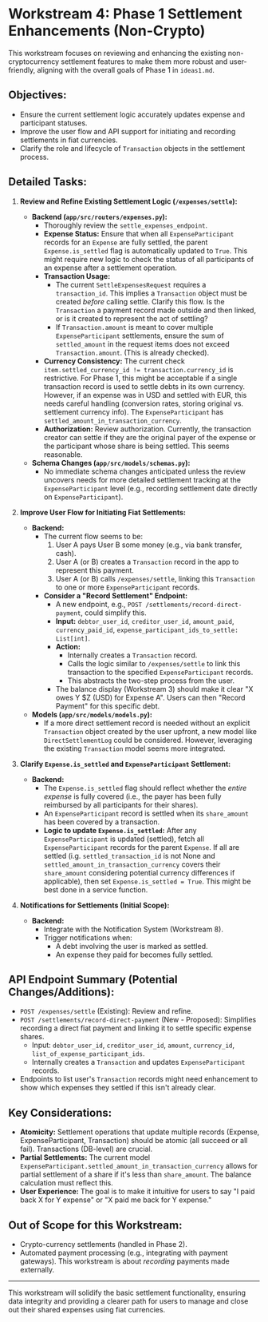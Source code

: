 # Workstream 4: Phase 1 Settlement Enhancements (Non-Crypto)

This workstream focuses on reviewing and enhancing the existing non-cryptocurrency settlement features to make them more robust and user-friendly, aligning with the overall goals of Phase 1 in `ideas1.md`.

## Objectives:

*   Ensure the current settlement logic accurately updates expense and participant statuses.
*   Improve the user flow and API support for initiating and recording settlements in fiat currencies.
*   Clarify the role and lifecycle of `Transaction` objects in the settlement process.

## Detailed Tasks:

1.  **Review and Refine Existing Settlement Logic (`/expenses/settle`):**
    *   **Backend (`app/src/routers/expenses.py`):**
        *   Thoroughly review the `settle_expenses_endpoint`.
        *   **Expense Status:** Ensure that when all `ExpenseParticipant` records for an `Expense` are fully settled, the parent `Expense.is_settled` flag is automatically updated to `True`. This might require new logic to check the status of all participants of an expense after a settlement operation.
        *   **Transaction Usage:**
            *   The current `SettleExpensesRequest` requires a `transaction_id`. This implies a `Transaction` object must be created *before* calling settle. Clarify this flow. Is the `Transaction` a payment record made outside and then linked, or is it created to represent the act of settling?
            *   If `Transaction.amount` is meant to cover multiple `ExpenseParticipant` settlements, ensure the sum of `settled_amount` in the request items does not exceed `Transaction.amount`. (This is already checked).
        *   **Currency Consistency:** The current check `item.settled_currency_id != transaction.currency_id` is restrictive. For Phase 1, this might be acceptable if a single transaction record is used to settle debts in its own currency. However, if an expense was in USD and settled with EUR, this needs careful handling (conversion rates, storing original vs. settlement currency info). The `ExpenseParticipant` has `settled_amount_in_transaction_currency`.
        *   **Authorization:** Review authorization. Currently, the transaction creator can settle if they are the original payer of the expense or the participant whose share is being settled. This seems reasonable.
    *   **Schema Changes (`app/src/models/schemas.py`):**
        *   No immediate schema changes anticipated unless the review uncovers needs for more detailed settlement tracking at the `ExpenseParticipant` level (e.g., recording settlement date directly on `ExpenseParticipant`).

2.  **Improve User Flow for Initiating Fiat Settlements:**
    *   **Backend:**
        *   The current flow seems to be:
            1.  User A pays User B some money (e.g., via bank transfer, cash).
            2.  User A (or B) creates a `Transaction` record in the app to represent this payment.
            3.  User A (or B) calls `/expenses/settle`, linking this `Transaction` to one or more `ExpenseParticipant` records.
        *   **Consider a "Record Settlement" Endpoint:**
            *   A new endpoint, e.g., `POST /settlements/record-direct-payment`, could simplify this.
            *   **Input:** `debtor_user_id`, `creditor_user_id`, `amount_paid`, `currency_paid_id`, `expense_participant_ids_to_settle: List[int]`.
            *   **Action:**
                *   Internally creates a `Transaction` record.
                *   Calls the logic similar to `/expenses/settle` to link this transaction to the specified `ExpenseParticipant` records.
                *   This abstracts the two-step process from the user.
            *   The balance display (Workstream 3) should make it clear "X owes Y $Z (USD) for Expense A". Users can then "Record Payment" for this specific debt.
    *   **Models (`app/src/models/models.py`):**
        *   If a more direct settlement record is needed without an explicit `Transaction` object created by the user upfront, a new model like `DirectSettlementLog` could be considered. However, leveraging the existing `Transaction` model seems more integrated.

3.  **Clarify `Expense.is_settled` and `ExpenseParticipant` Settlement:**
    *   **Backend:**
        *   The `Expense.is_settled` flag should reflect whether the *entire expense* is fully covered (i.e., the payer has been fully reimbursed by all participants for their shares).
        *   An `ExpenseParticipant` record is settled when its `share_amount` has been covered by a transaction.
        *   **Logic to update `Expense.is_settled`:** After any `ExpenseParticipant` is updated (settled), fetch all `ExpenseParticipant` records for the parent `Expense`. If all are settled (i.g. `settled_transaction_id` is not None and `settled_amount_in_transaction_currency` covers their `share_amount` considering potential currency differences if applicable), then set `Expense.is_settled = True`. This might be best done in a service function.

4.  **Notifications for Settlements (Initial Scope):**
    *   **Backend:**
        *   Integrate with the Notification System (Workstream 8).
        *   Trigger notifications when:
            *   A debt involving the user is marked as settled.
            *   An expense they paid for becomes fully settled.

## API Endpoint Summary (Potential Changes/Additions):

*   `POST /expenses/settle` (Existing): Review and refine.
*   `POST /settlements/record-direct-payment` (New - Proposed): Simplifies recording a direct fiat payment and linking it to settle specific expense shares.
    *   Input: `debtor_user_id`, `creditor_user_id`, `amount`, `currency_id`, `list_of_expense_participant_ids`.
    *   Internally creates a `Transaction` and updates `ExpenseParticipant` records.
*   Endpoints to list user's `Transaction` records might need enhancement to show which expenses they settled if this isn't already clear.

## Key Considerations:

*   **Atomicity:** Settlement operations that update multiple records (Expense, ExpenseParticipant, Transaction) should be atomic (all succeed or all fail). Transactions (DB-level) are crucial.
*   **Partial Settlements:** The current model `ExpenseParticipant.settled_amount_in_transaction_currency` allows for partial settlement of a share if it's less than `share_amount`. The balance calculation must reflect this.
*   **User Experience:** The goal is to make it intuitive for users to say "I paid back X for Y expense" or "X paid me back for Y expense."

## Out of Scope for this Workstream:

*   Crypto-currency settlements (handled in Phase 2).
*   Automated payment processing (e.g., integrating with payment gateways). This workstream is about *recording* payments made externally.

---
This workstream will solidify the basic settlement functionality, ensuring data integrity and providing a clearer path for users to manage and close out their shared expenses using fiat currencies.
